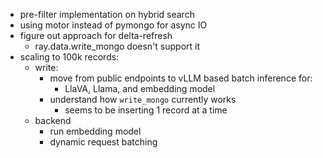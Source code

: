 - pre-filter implementation on hybrid search
- using motor instead of pymongo for async IO
- figure out approach for delta-refresh
	- ray.data.write_mongo doesn't support it
- scaling to 100k records:
	- write:
		- move from public endpoints to vLLM based batch inference for:
			- LlaVA, Llama, and embedding model
		- understand how `write_mongo` currently works
			- seems to be inserting 1 record at a time
	- backend
		- run embedding model
		- dynamic request batching 